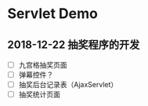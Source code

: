 # Servlet Demo
## 2018-12-22 抽奖程序的开发
- [ ] 九宫格抽奖页面
- [ ] 弹幕控件？
- [ ] 抽奖后台记录表（AjaxServlet）
- [ ] 抽奖统计页面
